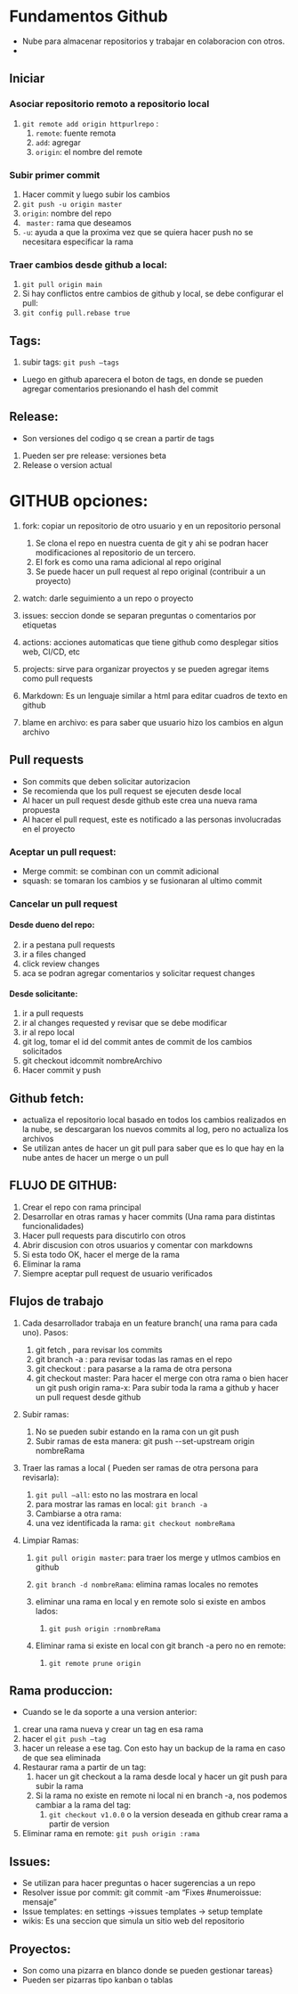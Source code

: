 # Fundamentos Github

- Nube para almacenar repositorios y trabajar en colaboracion con otros.
- 
## Iniciar

### Asociar repositorio remoto a repositorio local
1. ```git remote add origin httpurlrepo``` : 
   1. ```remote```: fuente remota
   2. ```add```: agregar
   3. ```origin```: el nombre del remote

### Subir primer commit
1. Hacer commit y luego subir los cambios
2. ```git push -u origin master```
  1. ```origin```: nombre del repo
  2. ``` master:``` rama que deseamos
  3. ```-u```: ayuda a que la proxima vez que se quiera hacer push no se necesitara especificar la rama

### Traer cambios desde github a local:
1. ```git pull origin main ```
2. Si hay conflictos entre cambios de github y local, se debe configurar el pull:
3. ```git config pull.rebase true```

## Tags:
1. subir tags: ```git push –tags```
- Luego en github aparecera el boton de tags, en donde se pueden agregar comentarios presionando el hash del commit
  
## Release:
-  Son versiones del codigo q se crean a partir de tags
1. Pueden ser pre release: versiones beta
2. Release o version actual
   


# GITHUB opciones: 
1. fork: copiar un repositorio de otro usuario y en un repositorio personal
   1. Se clona el repo en nuestra cuenta de git y ahi se podran hacer modificaciones al repositorio de un tercero.
   2. El fork es como una rama adicional al repo original 
   3. Se puede hacer un pull request al repo original (contribuir a un proyecto)

2. watch: darle seguimiento a un repo o proyecto
3. issues: seccion donde se separan preguntas o comentarios por etiquetas
4. actions: acciones automaticas que tiene github como desplegar sitios web, CI/CD, etc
5. projects: sirve para organizar proyectos y se pueden agregar items como pull requests
6. Markdown: Es un lenguaje similar a html para editar cuadros de texto en github
7. blame en archivo: es para saber que usuario hizo los cambios en algun archivo

## Pull requests
- Son commits que deben solicitar autorizacion
- Se recomienda que los pull request se ejecuten desde local
- Al hacer un pull request desde github este crea una nueva rama propuesta
- Al hacer el pull request, este es notificado a las personas involucradas en el proyecto

### Aceptar un pull request: 
- Merge commit: se combinan con un commit adicional 
- squash: se tomaran los cambios y se fusionaran al ultimo commit

### Cancelar un pull request
#### Desde dueno del repo: 
2. ir a pestana pull requests
3. ir a files changed
4. click review changes
5. aca se podran agregar comentarios y solicitar request changes
#### Desde solicitante:
1. ir a pull requests
2. ir al changes requested y revisar que se debe modificar
3. ir al repo local
4. git log, tomar el id del commit antes de commit de los cambios solicitados
5. git checkout idcommit nombreArchivo
6. Hacer commit y push


## Github fetch:
- actualiza el repositorio local basado en todos los cambios realizados en la nube, se descargaran los nuevos commits al log, pero no actualiza los archivos
- Se utilizan antes de hacer un git pull para saber que es lo que hay en la nube antes de hacer un merge o un pull

## FLUJO DE GITHUB:
1. Crear el repo con rama principal
2. Desarrollar en otras ramas y hacer commits (Una rama para distintas funcionalidades)
3. Hacer pull requests para discutirlo con otros
4. Abrir discusion con otros usuarios y comentar con markdowns
5. Si esta todo OK, hacer el merge de la rama
6. Eliminar la rama
7. Siempre aceptar pull request de usuario verificados


## Flujos de trabajo
1. Cada desarrollador trabaja en un feature branch( una rama para cada uno). Pasos:
   1.  git fetch , para revisar los commits
   2.  git branch -a : para revisar todas las ramas en el repo
   3. git checkout : para pasarse a la rama de otra persona
   4. git checkout master: Para hacer el merge con otra rama o bien hacer un git push origin rama-x: Para subir toda la rama a github y hacer un pull request desde github


2. Subir ramas:
   1. No se pueden subir estando en la rama con un git push
   2. Subir ramas de esta manera: git push --set-upstream origin  nombreRama


3. Traer las ramas a local ( Pueden ser ramas de otra persona para revisarla):
   1. ```git pull –all```: esto no las mostrara en local 
   2. para mostrar las ramas en local: ```git branch -a```
   3. Cambiarse a otra rama:
   4. una vez identificada la rama: ```git checkout nombreRama```

4. Limpiar Ramas:
   1. ```git pull origin master```: para traer los merge y utlmos cambios en github
   2. ```git branch -d nombreRama```: elimina ramas locales no remotes
   3. eliminar una rama en local y en remote solo si existe en ambos lados:
        1. ```git push origin :rnombreRama```
   
   4. Eliminar rama si existe en local con git branch -a  pero no en remote:
      1. ```git remote prune origin```

## Rama produccion:
- Cuando se le da soporte a una version anterior:


1. crear una rama nueva y crear un tag en esa rama
2. hacer el ```git push –tag```
3. hacer un release a ese tag. Con esto hay un backup de la rama en caso de que sea eliminada
4. Restaurar rama a partir de un tag:
   1. hacer un git checkout a la rama desde local y hacer un git push para subir la rama
   2. Si la rama no existe en remote ni local ni en branch -a, nos podemos cambiar a la rama del tag:
      1. ```git checkout v1.0.0``` o la version deseada en github crear rama a partir de version
5. Eliminar rama en remote: ```git push origin :rama```



## Issues: 
- Se utilizan para hacer preguntas o hacer sugerencias a un repo
- Resolver issue por commit: git commit -am “Fixes #numeroissue: mensaje”
- Issue templates: en settings ->issues templates -> setup template
- wikis: Es una seccion que simula un sitio web del repositorio
## Proyectos:
-  Son como una pizarra en blanco donde se pueden gestionar tareas}
- Pueden ser pizarras tipo kanban o tablas

